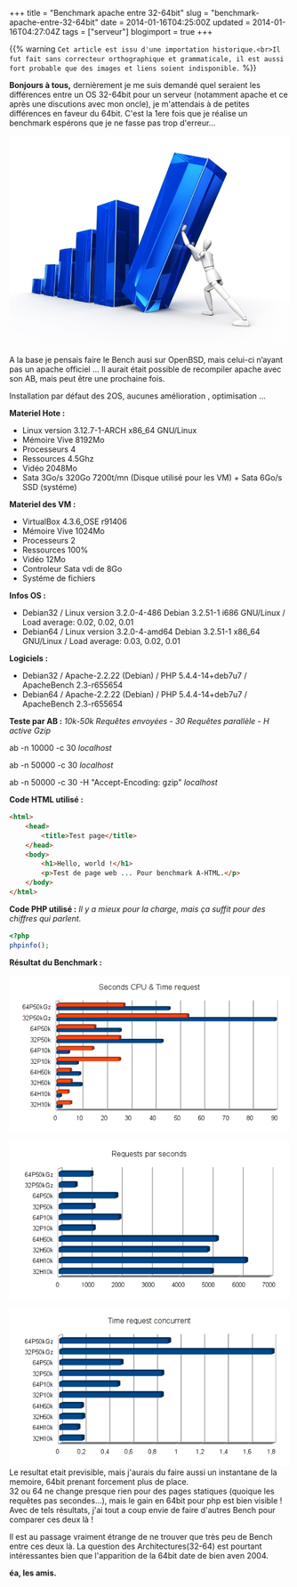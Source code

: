+++
title = "Benchmark apache entre 32-64bit"
slug = "benchmark-apache-entre-32-64bit"
date = 2014-01-16T04:25:00Z
updated = 2014-01-16T04:27:04Z
tags = ["serveur"]
blogimport = true
+++

{{% warning `Cet article est issu d'une importation historique.<br>Il fut fait sans correcteur orthographique et grammaticale, il est aussi fort probable que des images et liens soient indisponible.` %}}

**Bonjours à tous,** dernièrement je me suis demandé quel seraient les différences entre un OS 32-64bit pour un serveur (notamment apache et ce après une discutions avec mon oncle), je m'attendais à de petites différences en faveur du 64bit. C'est la 1ere fois que je réalise un benchmark espérons que je ne fasse pas trop d'erreur...

![Image de presentation](/images/www.pointgphone.com-wordpress-wp-content-uploads-2013-08-benchmark-010801.jpg "")

A la base je pensais faire le Bench ausi sur OpenBSD, mais celui-ci n’ayant pas un apache officiel ... Il aurait était possible de recompiler apache avec son AB, mais peut être une prochaine fois.

Installation par défaut des 2OS, aucunes amélioration , optimisation …

**Materiel Hote :**
- Linux version 3.12.7-1-ARCH x86_64 GNU/Linux
- Mémoire Vive 8192Mo
- Processeurs 4
- Ressources 4.5Ghz
- Vidéo 2048Mo
- Sata 3Go/s 320Go 7200t/mn (Disque utilisé pour les VM) + Sata 6Go/s SSD (systéme)

**Materiel des VM :**
- VirtualBox 4.3.6_OSE r91406
- Mémoire Vive 1024Mo
- Processeurs 2
- Ressources 100%
- Vidéo 12Mo
- Controleur Sata vdi de 8Go
- Systéme de fichiers

**Infos OS :**
- Debian32 / Linux version 3.2.0-4-486 Debian 3.2.51-1 i686 GNU/Linux / Load average: 0.02, 0.02, 0.01
- Debian64 / Linux version 3.2.0-4-amd64 Debian 3.2.51-1 x86_64 GNU/Linux / Load average: 0.03, 0.02, 0.01

**Logiciels :**
- Debian32 / Apache-2.2.22 (Debian) / PHP 5.4.4-14+deb7u7 / ApacheBench 2.3-r655654
- Debian64 / Apache-2.2.22 (Debian) / PHP 5.4.4-14+deb7u7 / ApacheBench 2.3-r655654

**Teste par AB :** _10k-50k Requêtes envoyées - 30 Requêtes parallèle - H active Gzip_

ab -n 10000 -c 30 *localhost*

ab -n 50000 -c 30 *localhost*

ab -n 50000 -c 30 -H "Accept-Encoding: gzip" *localhost*

**Code HTML utilisé :**

```html
<html>
    <head>
        <title>Test page</title>
    </head>
    <body>
        <h1>Hello, world !</h1>
        <p>Test de page web ... Pour benchmark A-HTML.</p>
    </body>
</html>
```

**Code PHP utilisé :** _Il y a mieux pour la charge, mais ça suffit pour des chiffres qui parlent._

```php
<?php
phpinfo();
```

 **Résultat du Benchmark :**

![Image de presentation](/images/4.bp.blogspot.com-QFFD5810p10-UtdMLnhrNLI-AAAAAAAAAjg-kjrNEaJzvuI-s1600-cpu_req.png "_(Le plus petit est le meilleur)_")

![Image de presentation](/images/2.bp.blogspot.com-pJYmZcBIt7Q-UtdMLoDDi8I-AAAAAAAAAjY-rThEY4-JYMc-s1600-req_sec.png "_(Le plus grand est le meilleur)_")

![Image de presentation](/images/req_conc.png "_(Le plus petit est le meilleur)_")
Le resultat etait previsible, mais j'aurais du faire aussi un instantane de la memoire, 64bit prenant forcement plus de place.   
32 ou 64 ne change presque rien pour des pages statiques (quoique les requêtes pas secondes...), mais le gain en 64bit pour php est bien visible ! Avec de tels résultats, j'ai tout a coup envie de faire d'autres Bench pour comparer ces deux là !

Il est au passage vraiment étrange de ne trouver que très peu de Bench entre ces deux là. La question des Architectures(32-64) est pourtant intéressantes bien que l'apparition de la 64bit date de bien aven 2004.

**éa, les amis.**
